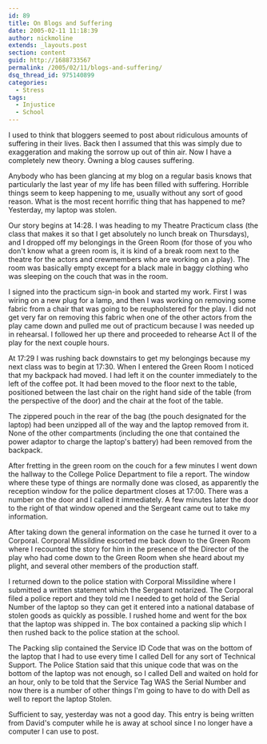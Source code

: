 ```yaml
---
id: 89
title: On Blogs and Suffering
date: 2005-02-11 11:18:39
author: nickmoline
extends: _layouts.post
section: content
guid: http://1688733567
permalink: /2005/02/11/blogs-and-suffering/
dsq_thread_id: 975140899
categories:
  - Stress
tags:
  - Injustice
  - School
---
```

I used to think that bloggers seemed to post about ridiculous amounts of suffering in their lives. Back then I assumed that this was simply due to exaggeration and making the sorrow up out of thin air. Now I have a completely new theory. Owning a blog causes suffering.

Anybody who has been glancing at my blog on a regular basis knows that particularly the last year of my life has been filled with suffering. Horrible things seem to keep happening to me, usually without any sort of good reason. What is the most recent horrific thing that has happened to me? Yesterday, my laptop was stolen.

<!--more-->

Our story begins at 14:28. I was heading to my Theatre Practicum class (the class that makes it so that I get absolutely no lunch break on Thursdays), and I dropped off my belongings in the Green Room (for those of you who don't know what a green room is, it is kind of a break room next to the theatre for the actors and crewmembers who are working on a play). The room was basically empty except for a black male in baggy clothing who was sleeping on the couch that was in the room.

I signed into the practicum sign-in book and started my work. First I was wiring on a new plug for a lamp, and then I was working on removing some fabric from a chair that was going to be reupholstered for the play. I did not get very far on removing this fabric when one of the other actors from the play came down and pulled me out of practicum because I was needed up in rehearsal. I followed her up there and proceeded to rehearse Act II of the play for the next couple hours.

At 17:29 I was rushing back downstairs to get my belongings because my next class was to begin at 17:30. When I entered the Green Room I noticed that my backpack had moved. I had left it on the counter immediately to the left of the coffee pot. It had been moved to the floor next to the table, positioned between the last chair on the right hand side of the table (from the perspective of the door) and the chair at the foot of the table.

The zippered pouch in the rear of the bag (the pouch designated for the laptop) had been unzipped all of the way and the laptop removed from it. None of the other compartments (including the one that contained the power adaptor to charge the laptop's battery) had been removed from the backpack.

After fretting in the green room on the couch for a few minutes I went down the hallway to the College Police Department to file a report. The window where these type of things are normally done was closed, as apparently the reception window for the police department closes at 17:00. There was a number on the door and I called it immediately. A few minutes later the door to the right of that window opened and the Sergeant came out to take my information.

After taking down the general information on the case he turned it over to a Corporal. Corporal Missildine escorted me back down to the Green Room where I recounted the story for him in the presence of the Director of the play who had come down to the Green Room when she heard about my plight, and several other members of the production staff.

I returned down to the police station with Corporal Missildine where I submitted a written statement which the Sergeant notarized. The Corporal filed a police report and they told me I needed to get hold of the Serial Number of the laptop so they can get it entered into a national database of stolen goods as quickly as possible. I rushed home and went for the box that the laptop was shipped in. The box contained a packing slip which I then rushed back to the police station at the school.

The Packing slip contained the Service ID Code that was on the bottom of the laptop that I had to use every time I called Dell for any sort of Technical Support. The Police Station said that this unique code that was on the bottom of the laptop was not enough, so I called Dell and waited on hold for an hour, only to be told that the Service Tag WAS the Serial Number and now there is a number of other things I'm going to have to do with Dell as well to report the laptop Stolen.

Sufficient to say, yesterday was not a good day. This entry is being written from David's computer while he is away at school since I no longer have a computer I can use to post.
